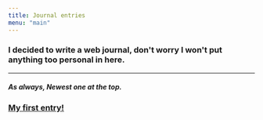 ```yaml
---
title: Journal entries
menu: "main"
---
```


### I decided to write a web journal, don't worry I won't put anything too personal in here.
---
##### As always, Newest one at the top.

### [My first entry!](/journal/myfirst/)
